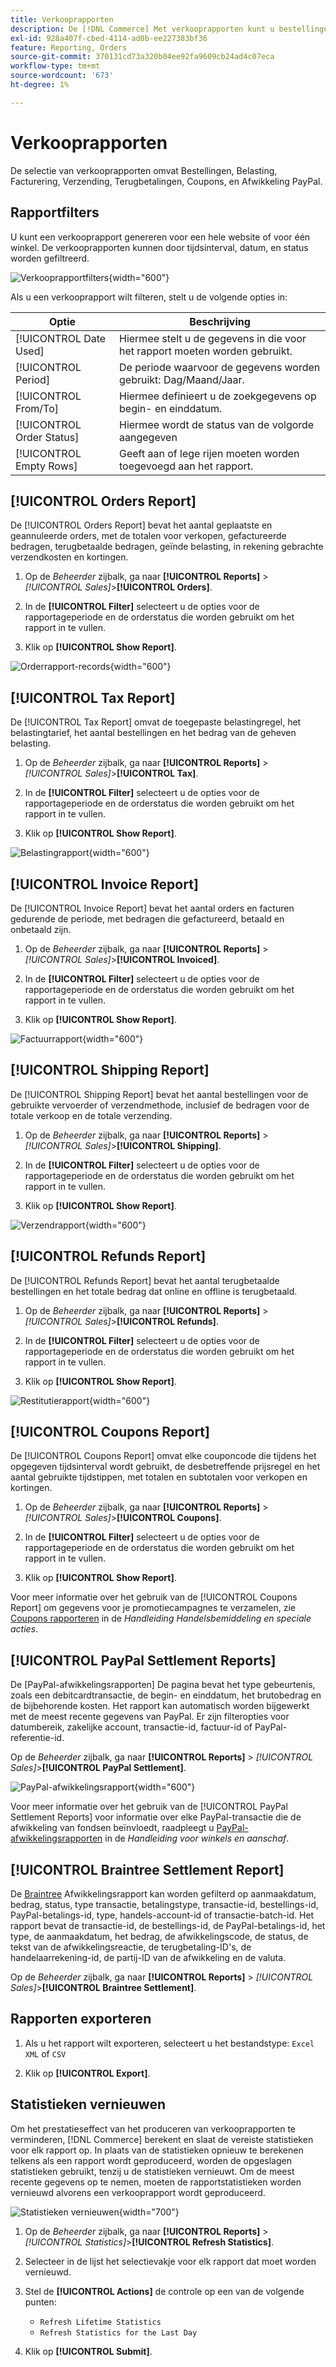 ```yaml
---
title: Verkooprapporten
description: De [!DNL Commerce] Met verkooprapporten kunt u bestellingen, belastingen, facturen, verzendingen, terugbetalingen, coupons en PayPal-betalingen bijhouden.
exl-id: 928a407f-cbed-4114-ad0b-ee227383bf36
feature: Reporting, Orders
source-git-commit: 370131cd73a320b04ee92fa9609cb24ad4c07eca
workflow-type: tm+mt
source-wordcount: '673'
ht-degree: 1%

---
```


# Verkooprapporten

De selectie van verkooprapporten omvat Bestellingen, Belasting, Facturering, Verzending, Terugbetalingen, Coupons, en Afwikkeling PayPal.

## Rapportfilters

U kunt een verkooprapport genereren voor een hele website of voor één winkel. De verkooprapporten kunnen door tijdsinterval, datum, en status worden gefiltreerd.

![Verkooprapportfilters](./assets/tax-report.png){width="600"}

Als u een verkooprapport wilt filteren, stelt u de volgende opties in:

| Optie | Beschrijving |
|--- |--- |
| [!UICONTROL Date Used] | Hiermee stelt u de gegevens in die voor het rapport moeten worden gebruikt. |
| [!UICONTROL Period] | De periode waarvoor de gegevens worden gebruikt: Dag/Maand/Jaar. |
| [!UICONTROL From/To] | Hiermee definieert u de zoekgegevens op begin- en einddatum. |
| [!UICONTROL Order Status] | Hiermee wordt de status van de volgorde aangegeven |
| [!UICONTROL Empty Rows] | Geeft aan of lege rijen moeten worden toegevoegd aan het rapport. |

## [!UICONTROL Orders Report]

De [!UICONTROL Orders Report] bevat het aantal geplaatste en geannuleerde orders, met de totalen voor verkopen, gefactureerde bedragen, terugbetaalde bedragen, geïnde belasting, in rekening gebrachte verzendkosten en kortingen.

1. Op de _Beheerder_ zijbalk, ga naar **[!UICONTROL Reports]** > _[!UICONTROL Sales]_>**[!UICONTROL Orders]**.

1. In de **[!UICONTROL Filter]** selecteert u de opties voor de rapportageperiode en de orderstatus die worden gebruikt om het rapport in te vullen.

1. Klik op **[!UICONTROL Show Report]**.

![Orderrapport-records](./assets/order-report-records.png){width="600"}

## [!UICONTROL Tax Report]

De [!UICONTROL Tax Report] omvat de toegepaste belastingregel, het belastingtarief, het aantal bestellingen en het bedrag van de geheven belasting.

1. Op de _Beheerder_ zijbalk, ga naar **[!UICONTROL Reports]** > _[!UICONTROL Sales]_>**[!UICONTROL Tax]**.

1. In de **[!UICONTROL Filter]** selecteert u de opties voor de rapportageperiode en de orderstatus die worden gebruikt om het rapport in te vullen.


1. Klik op **[!UICONTROL Show Report]**.

![Belastingrapport](./assets/tax-report-records.png){width="600"}

## [!UICONTROL Invoice Report]

De [!UICONTROL Invoice Report] bevat het aantal orders en facturen gedurende de periode, met bedragen die gefactureerd, betaald en onbetaald zijn.

1. Op de _Beheerder_ zijbalk, ga naar **[!UICONTROL Reports]** > _[!UICONTROL Sales]_>**[!UICONTROL Invoiced]**.

1. In de **[!UICONTROL Filter]** selecteert u de opties voor de rapportageperiode en de orderstatus die worden gebruikt om het rapport in te vullen.

1. Klik op **[!UICONTROL Show Report]**.

![Factuurrapport](./assets/sales-invoiced.png){width="600"}

## [!UICONTROL Shipping Report]

De [!UICONTROL Shipping Report] bevat het aantal bestellingen voor de gebruikte vervoerder of verzendmethode, inclusief de bedragen voor de totale verkoop en de totale verzending.

1. Op de _Beheerder_ zijbalk, ga naar **[!UICONTROL Reports]** > _[!UICONTROL Sales]_>**[!UICONTROL Shipping]**.

1. In de **[!UICONTROL Filter]** selecteert u de opties voor de rapportageperiode en de orderstatus die worden gebruikt om het rapport in te vullen.

1. Klik op **[!UICONTROL Show Report]**.

![Verzendrapport](./assets/shipping.png){width="600"}

## [!UICONTROL Refunds Report]

De [!UICONTROL Refunds Report] bevat het aantal terugbetaalde bestellingen en het totale bedrag dat online en offline is terugbetaald.

1. Op de _Beheerder_ zijbalk, ga naar **[!UICONTROL Reports]** > _[!UICONTROL Sales]_>**[!UICONTROL Refunds]**.

1. In de **[!UICONTROL Filter]** selecteert u de opties voor de rapportageperiode en de orderstatus die worden gebruikt om het rapport in te vullen.

1. Klik op **[!UICONTROL Show Report]**.

![Restitutierapport](./assets/sales-refunds.png){width="600"}

## [!UICONTROL Coupons Report]

De [!UICONTROL Coupons Report] omvat elke couponcode die tijdens het opgegeven tijdsinterval wordt gebruikt, de desbetreffende prijsregel en het aantal gebruikte tijdstippen, met totalen en subtotalen voor verkopen en kortingen.

1. Op de _Beheerder_ zijbalk, ga naar **[!UICONTROL Reports]** > _[!UICONTROL Sales]_>**[!UICONTROL Coupons]**.

1. In de **[!UICONTROL Filter]** selecteert u de opties voor de rapportageperiode en de orderstatus die worden gebruikt om het rapport in te vullen.

1. Klik op **[!UICONTROL Show Report]**.

Voor meer informatie over het gebruik van de [!UICONTROL Coupons Report] om gegevens voor je promotiecampagnes te verzamelen, zie [Coupons rapporteren](../merchandising-promotions/price-rules-cart-coupon.md#coupons-report) in de _Handleiding Handelsbemiddeling en speciale acties_.

<!--- ![Coupons Report](./assets/sales-coupons.png) need coupon data  -->

## [!UICONTROL PayPal Settlement Reports]

De [PayPal-afwikkelingsrapporten] De pagina bevat het type gebeurtenis, zoals een debitcardtransactie, de begin- en einddatum, het brutobedrag en de bijbehorende kosten. Het rapport kan automatisch worden bijgewerkt met de meest recente gegevens van PayPal. Er zijn filteropties voor datumbereik, zakelijke account, transactie-id, factuur-id of PayPal-referentie-id.

Op de _Beheerder_ zijbalk, ga naar **[!UICONTROL Reports]** > _[!UICONTROL Sales]_>**[!UICONTROL PayPal Settlement]**.

![PayPal-afwikkelingsrapport](./assets/reports-sales-paypal-settlement.png){width="600"}

Voor meer informatie over het gebruik van de [!UICONTROL PayPal Settlement Reports] voor informatie over elke PayPal-transactie die de afwikkeling van fondsen beïnvloedt, raadpleegt u [PayPal-afwikkelingsrapporten](../stores-purchase/paypal-settlement-reports.md) in de _Handleiding voor winkels en aanschaf_.

## [!UICONTROL Braintree Settlement Report]

De [Braintree](../stores-purchase/braintree.md) Afwikkelingsrapport kan worden gefilterd op aanmaakdatum, bedrag, status, type transactie, betalingstype, transactie-id, bestellings-id, PayPal-betalings-id, type, handels-account-id of transactie-batch-id. Het rapport bevat de transactie-id, de bestellings-id, de PayPal-betalings-id, het type, de aanmaakdatum, het bedrag, de afwikkelingscode, de status, de tekst van de afwikkelingsreactie, de terugbetaling-ID&#39;s, de handelaarrekening-id, de partij-ID van de afwikkeling en de valuta.

Op de _Beheerder_ zijbalk, ga naar **[!UICONTROL Reports]** > _[!UICONTROL Sales]_>**[!UICONTROL Braintree Settlement]**.

<!--- ![Braintree Settlement Report](./assets/braintree-settlement.png) need a Braintree connection to update report screen -->

## Rapporten exporteren

1. Als u het rapport wilt exporteren, selecteert u het bestandstype: `Excel XML` of `CSV`

1. Klik op **[!UICONTROL Export]**.

## Statistieken vernieuwen

Om het prestatieseffect van het produceren van verkooprapporten te verminderen, [!DNL Commerce] berekent en slaat de vereiste statistieken voor elk rapport op. In plaats van de statistieken opnieuw te berekenen telkens als een rapport wordt geproduceerd, worden de opgeslagen statistieken gebruikt, tenzij u de statistieken vernieuwt. Om de meest recente gegevens op te nemen, moeten de rapportstatistieken worden vernieuwd alvorens een verkooprapport wordt geproduceerd.

![Statistieken vernieuwen](./assets/refresh-stats.png){width="700"}

1. Op de _Beheerder_ zijbalk, ga naar **[!UICONTROL Reports]** > _[!UICONTROL Statistics]_>**[!UICONTROL Refresh Statistics]**.

1. Selecteer in de lijst het selectievakje voor elk rapport dat moet worden vernieuwd.

1. Stel de **[!UICONTROL Actions]** de controle op een van de volgende punten:

   - `Refresh Lifetime Statistics`
   - `Refresh Statistics for the Last Day`

1. Klik op **[!UICONTROL Submit]**.
